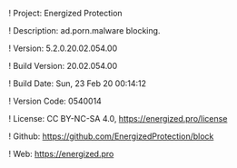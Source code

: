 ! Project: Energized Protection

! Description: ad.porn.malware blocking.

! Version: 5.2.0.20.02.054.00

! Build Version: 20.02.054.00

! Build Date: Sun, 23 Feb 20 00:14:12

! Version Code: 0540014

! License: CC BY-NC-SA 4.0, https://energized.pro/license

! Github: https://github.com/EnergizedProtection/block

! Web: https://energized.pro
